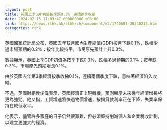 ```yaml
---
layout: post
title: 英國上季GDP初值按季跌0.3%　連續兩季收縮
date: 2024-02-15 17:03:47.000000000 +08:00
link: https://news.rthk.hk/rthk/ch/component/k2/1740507-20240215.htm
categories: rthk
---
```


英國國家統計局公布，英國去年12月國內生產總值(GDP)按月下跌0.1%，跌幅少過市場預期的0.2%；按年比較持平，市場原先預計上升0.3%。

數據顯示，英國上季GDP初值為按季下跌0.3%，跌幅多過預期的0.1%；按年跌0.2%，市場原先預期增長0.1%。

由於英國去年第3季經濟按季收縮0.1%，連續兩個季度下跌，意味著經濟陷入收縮。

不過，英國財相侯俊偉表示，英國經濟正出現轉機，預測顯示未來幾年經濟增長將更為強勁。他又指，工資增速將快過物價增速，按揭貸款利率正在下降，失業率保持在較低水平。

他表示，儘管許多家庭的日子仍然很艱難，但必須堅持削減個人和企業稅收計劃，以建立更強大的經濟。
